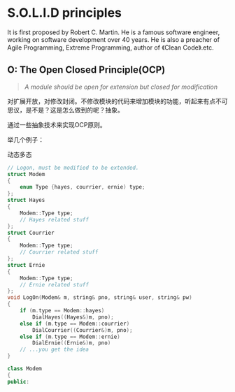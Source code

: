 # S.O.L.I.D principles

It is first proposed by Robert C. Martin. He is a famous software engineer, working on software development over 40 years. He is also a preacher of Agile Programming, Extreme Programming, author of 《Clean Code》.etc.

## O: The Open Closed Principle(OCP)

> *A module should be open for extension but closed for modification*

对扩展开放，对修改封闭。不修改模块的代码来增加模块的功能，听起来有点不可思议，是不是？这是怎么做到的呢？抽象。

通过一些抽象技术来实现OCP原则。



举几个例子：

动态多态

```cpp
// Logon, must be modified to be extended.
struct Modem 
{
	enum Type {hayes, courrier, ernie) type;
};
struct Hayes
{
	Modem::Type type;
	// Hayes related stuff
};
struct Courrier
{
	Modem::Type type;
	// Courrier related stuff
};
struct Ernie
{
	Modem::Type type;
	// Ernie related stuff
};
void LogOn(Modem& m, string& pno, string& user, string& pw)
{
	if (m.type == Modem::hayes)
		DialHayes((Hayes&)m, pno);
	else if (m.type == Modem::courrier)
		DialCourrier((Courrier&)m, pno);
	else if (m.type == Modem::ernie)
		DialErnie((Ernie&)m, pno)
	// ...you get the idea
}
```

```cpp
class Modem
{
public:
```



## 